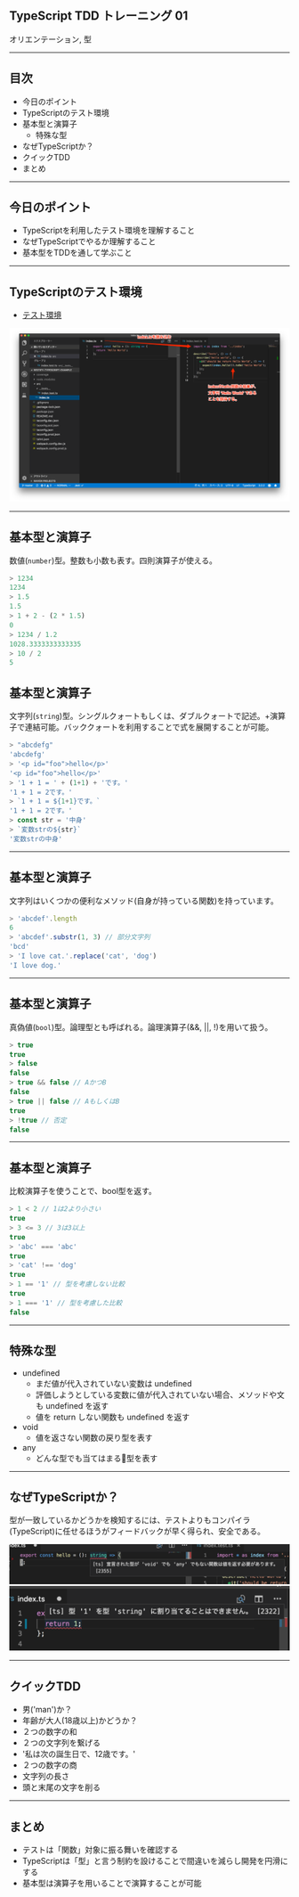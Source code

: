 <style type="text/css">
<!--
.reveal h2 {
    text-transform: none;
    font-size: 42px;
}
.reveal p { font-size: 30px; }
.reveal ul li { font-size: 30px; }
-->
</style>

## TypeScript TDD トレーニング 01

オリエンテーション, 型

---

## 目次

- 今日のポイント
- TypeScriptのテスト環境
- 基本型と演算子
  - 特殊な型
- なぜTypeScriptか？
- クイックTDD
- まとめ

---

## 今日のポイント

- TypeScriptを利用したテスト環境を理解すること
- なぜTypeScriptでやるか理解すること
- 基本型をTDDを通して学ぶこと

---

## TypeScriptのテスト環境

- [テスト環境](https://github.com/ababup1192/tdd-typescript-env)

![](./image/tdd.png)

---

## 基本型と演算子

数値(`number`)型。整数も小数も表す。四則演算子が使える。

```javascript
> 1234
1234
> 1.5
1.5
> 1 + 2 - (2 * 1.5)
0
> 1234 / 1.2
1028.3333333333335
> 10 / 2
5
```

## 基本型と演算子

文字列(`string`)型。シングルクォートもしくは、ダブルクォートで記述。+演算子で連結可能。バッククォートを利用することで式を展開することが可能。

```javascript
> "abcdefg"
'abcdefg'
> '<p id="foo">hello</p>'
'<p id="foo">hello</p>'
> '1 + 1 = ' + (1+1) + 'です。'
'1 + 1 = 2です。'
> `1 + 1 = ${1+1}です。`
'1 + 1 = 2です。'
> const str = '中身'
> `変数strの${str}`
'変数strの中身'
```

---

## 基本型と演算子

文字列はいくつかの便利なメソッド(自身が持っている関数)を持っています。

```javascript
> 'abcdef'.length
6
> 'abcdef'.substr(1, 3) // 部分文字列
'bcd'
> 'I love cat.'.replace('cat', 'dog')
'I love dog.'
```

---

## 基本型と演算子

真偽値(`bool`)型。論理型とも呼ばれる。論理演算子(&&, ||, !)を用いて扱う。

```javascript
> true
true
> false
false
> true && false // AかつB
false
> true || false // AもしくはB
true
> !true // 否定
false
```

---

## 基本型と演算子

比較演算子を使うことで、bool型を返す。

```javascript
> 1 < 2 // 1は2より小さい
true
> 3 <= 3 // 3は3以上
true
> 'abc' === 'abc' 
true
> 'cat' !== 'dog'
true
> 1 == '1' // 型を考慮しない比較
true
> 1 === '1' // 型を考慮した比較
false
```

---

## 特殊な型

- undefined 
    - まだ値が代入されていない変数は undefined
    - 評価しようとしている変数に値が代入されていない場合、メソッドや文も undefined を返す
    - 値を return しない関数も undefined を返す
- void
    - 値を返さない関数の戻り型を表す
- any
    - どんな型でも当てはまる型を表す

---

## なぜTypeScriptか？

型が一致しているかどうかを検知するには、テストよりもコンパイラ(TypeScript)に任せるほうがフィードバックが早く得られ、安全である。

![](image/type_error01.png)
![](image/type_error02.png)

---

## クイックTDD

- 男('man')か？
- 年齢が大人(18歳以上)かどうか？
- ２つの数字の和
- ２つの文字列を繋げる
- '私は次の誕生日で、12歳です。'
- ２つの数字の商
- 文字列の長さ
- 頭と末尾の文字を削る

---

## まとめ

- テストは「関数」対象に振る舞いを確認する
- TypeScriptは「型」と言う制約を設けることで間違いを減らし開発を円滑にする
- 基本型は演算子を用いることで演算することが可能
